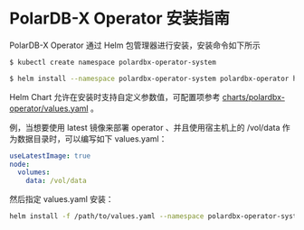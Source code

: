# PolarDB-X Operator 安装指南

PolarDB-X Operator 通过 Helm 包管理器进行安装，安装命令如下所示

```bash
$ kubectl create namespace polardbx-operator-system

$ helm install --namespace polardbx-operator-system polardbx-operator https://github.com/ApsaraDB/galaxykube/releases/download/v1.2.0/polardbx-operator-1.2.0.tgz
```

Helm Chart 允许在安装时支持自定义参数值，可配置项参考 [charts/polardbx-operator/values.yaml](/charts/polardbx-operator/values.yaml) 。

例，当想要使用 latest 镜像来部署 operator 、并且使用宿主机上的 /vol/data 作为数据目录时，可以编写如下 values.yaml：

```yaml
useLatestImage: true
node:
  volumes:
    data: /vol/data
```

然后指定 values.yaml 安装：

```bash
helm install -f /path/to/values.yaml --namespace polardbx-operator-system polardbx-operator https://github.com/ApsaraDB/galaxykube/releases/download/v1.2.0/polardbx-operator-1.2.0.tgz
```
